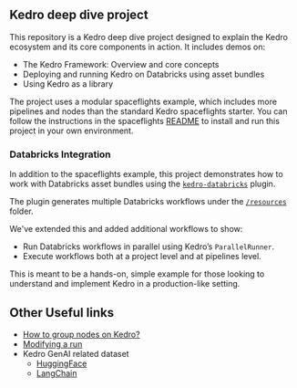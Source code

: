 ## Kedro deep dive project

This repository is a Kedro deep dive project designed to explain the Kedro ecosystem and its core components in action. It includes demos on:
 - The Kedro Framework: Overview and core concepts
 - Deploying and running Kedro on Databricks using asset bundles
 - Using Kedro as a library

The project uses a modular spaceflights example, which includes more pipelines and nodes than the standard Kedro spaceflights starter.
You can follow the instructions in the spaceflights [README](./spaceflights/README.md) to install and run this project in your own environment.

### Databricks Integration

In addition to the spaceflights example, this project demonstrates how to work with Databricks asset bundles using the [`kedro-databricks`](https://github.com/JenspederM/kedro-databricks) plugin.

The plugin generates multiple Databricks workflows under the [`/resources`](./spaceflights/resources) folder.

We've extended this and added additional workflows to show:
 - Run Databricks workflows in parallel using Kedro’s `ParallelRunner`.
 - Execute workflows both at a project level and at pipelines level.

This is meant to be a hands-on, simple example for those looking to understand and implement Kedro in a production-like setting.

## Other Useful links 
- [How to group nodes on Kedro?](https://docs.kedro.org/en/stable/deployment/nodes_grouping.html)
- [Modifying a run](https://docs.kedro.org/en/stable/development/commands_reference.html#modifying-a-kedro-run)
- Kedro GenAI related dataset
    - [HuggingFace](https://docs.kedro.org/projects/kedro-datasets/en/latest/api/kedro_datasets.huggingface.HFDataset.html)
    - [LangChain](https://docs.kedro.org/projects/kedro-datasets/en/latest/api/kedro_datasets_experimental.langchain.ChatOpenAIDataset.html)
  
